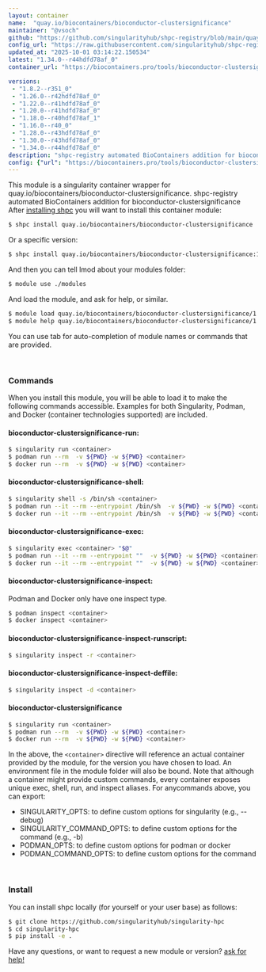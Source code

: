 ```yaml
---
layout: container
name:  "quay.io/biocontainers/bioconductor-clustersignificance"
maintainer: "@vsoch"
github: "https://github.com/singularityhub/shpc-registry/blob/main/quay.io/biocontainers/bioconductor-clustersignificance/container.yaml"
config_url: "https://raw.githubusercontent.com/singularityhub/shpc-registry/main/quay.io/biocontainers/bioconductor-clustersignificance/container.yaml"
updated_at: "2025-10-01 03:14:22.150534"
latest: "1.34.0--r44hdfd78af_0"
container_url: "https://biocontainers.pro/tools/bioconductor-clustersignificance"

versions:
 - "1.8.2--r351_0"
 - "1.26.0--r42hdfd78af_0"
 - "1.22.0--r41hdfd78af_0"
 - "1.20.0--r41hdfd78af_0"
 - "1.18.0--r40hdfd78af_1"
 - "1.16.0--r40_0"
 - "1.28.0--r43hdfd78af_0"
 - "1.30.0--r43hdfd78af_0"
 - "1.34.0--r44hdfd78af_0"
description: "shpc-registry automated BioContainers addition for bioconductor-clustersignificance"
config: {"url": "https://biocontainers.pro/tools/bioconductor-clustersignificance", "maintainer": "@vsoch", "description": "shpc-registry automated BioContainers addition for bioconductor-clustersignificance", "latest": {"1.34.0--r44hdfd78af_0": "sha256:913ae8db3bea4273db94b8064671a36e98739bd7eb552cec88ea26969eca31ae"}, "tags": {"1.8.2--r351_0": "sha256:cb2358a766b6e00f5475b833679bc4a0b2c6ce4d71cc6313863e2149aa8d0d22", "1.26.0--r42hdfd78af_0": "sha256:02bf40627532b42905c6b139fec64de5f92bdcc71111d6f49bed84b3f8dc5779", "1.22.0--r41hdfd78af_0": "sha256:a369631916c7ffb320076addf96c969cf29d26a2040054d3fb21f23aa7fd0807", "1.20.0--r41hdfd78af_0": "sha256:89bf412b6436b8a272c55c455ae5fcce246da7fe324bd7449ce0da923904b805", "1.18.0--r40hdfd78af_1": "sha256:347b6c1c8a3dba9e3df42c37921c842c6904c464cae71b8970ca885636cd2a27", "1.16.0--r40_0": "sha256:2b8a56a04ff5aaf93d6f6ae393f41cbed7e16d4177aea6cc879bf4a40dfc0095", "1.28.0--r43hdfd78af_0": "sha256:40452b5fdc82303feea54efd6312f00ef49d211c040f9e5e98e60b1eb5aa5bd5", "1.30.0--r43hdfd78af_0": "sha256:55d4a252d1d803ac27fdc12d2ec04af800f8b473097b36933ae506b4c752eb1b", "1.34.0--r44hdfd78af_0": "sha256:913ae8db3bea4273db94b8064671a36e98739bd7eb552cec88ea26969eca31ae"}, "docker": "quay.io/biocontainers/bioconductor-clustersignificance"}
---
```


This module is a singularity container wrapper for quay.io/biocontainers/bioconductor-clustersignificance.
shpc-registry automated BioContainers addition for bioconductor-clustersignificance
After [installing shpc](#install) you will want to install this container module:


```bash
$ shpc install quay.io/biocontainers/bioconductor-clustersignificance
```

Or a specific version:

```bash
$ shpc install quay.io/biocontainers/bioconductor-clustersignificance:1.34.0--r44hdfd78af_0
```

And then you can tell lmod about your modules folder:

```bash
$ module use ./modules
```

And load the module, and ask for help, or similar.

```bash
$ module load quay.io/biocontainers/bioconductor-clustersignificance/1.34.0--r44hdfd78af_0
$ module help quay.io/biocontainers/bioconductor-clustersignificance/1.34.0--r44hdfd78af_0
```

You can use tab for auto-completion of module names or commands that are provided.

<br>

### Commands

When you install this module, you will be able to load it to make the following commands accessible.
Examples for both Singularity, Podman, and Docker (container technologies supported) are included.

#### bioconductor-clustersignificance-run:

```bash
$ singularity run <container>
$ podman run --rm  -v ${PWD} -w ${PWD} <container>
$ docker run --rm  -v ${PWD} -w ${PWD} <container>
```

#### bioconductor-clustersignificance-shell:

```bash
$ singularity shell -s /bin/sh <container>
$ podman run --it --rm --entrypoint /bin/sh  -v ${PWD} -w ${PWD} <container>
$ docker run --it --rm --entrypoint /bin/sh  -v ${PWD} -w ${PWD} <container>
```

#### bioconductor-clustersignificance-exec:

```bash
$ singularity exec <container> "$@"
$ podman run --it --rm --entrypoint ""  -v ${PWD} -w ${PWD} <container> "$@"
$ docker run --it --rm --entrypoint ""  -v ${PWD} -w ${PWD} <container> "$@"
```

#### bioconductor-clustersignificance-inspect:

Podman and Docker only have one inspect type.

```bash
$ podman inspect <container>
$ docker inspect <container>
```

#### bioconductor-clustersignificance-inspect-runscript:

```bash
$ singularity inspect -r <container>
```

#### bioconductor-clustersignificance-inspect-deffile:

```bash
$ singularity inspect -d <container>
```



#### bioconductor-clustersignificance

```bash
$ singularity run <container>
$ podman run --rm  -v ${PWD} -w ${PWD} <container>
$ docker run --rm  -v ${PWD} -w ${PWD} <container>
```


In the above, the `<container>` directive will reference an actual container provided
by the module, for the version you have chosen to load. An environment file in the
module folder will also be bound. Note that although a container
might provide custom commands, every container exposes unique exec, shell, run, and
inspect aliases. For anycommands above, you can export:

 - SINGULARITY_OPTS: to define custom options for singularity (e.g., --debug)
 - SINGULARITY_COMMAND_OPTS: to define custom options for the command (e.g., -b)
 - PODMAN_OPTS: to define custom options for podman or docker
 - PODMAN_COMMAND_OPTS: to define custom options for the command

<br>

### Install

You can install shpc locally (for yourself or your user base) as follows:

```bash
$ git clone https://github.com/singularityhub/singularity-hpc
$ cd singularity-hpc
$ pip install -e .
```

Have any questions, or want to request a new module or version? [ask for help!](https://github.com/singularityhub/singularity-hpc/issues)